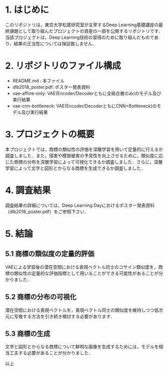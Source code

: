 # 1. はじめに
このリポジトリは，東京大学松尾研究室が主宰するDeep Learning基礎講座の最終課題として取り組んだプロジェクトの資産の一部を公開するリポジトリです．当該プロジェクトは，Deep Learning技術の習得のために取り組んだものであり，結果の正当性については保証致しません．

# 2. リポジトリのファイル構成
- README.md : 本ファイル
- dlb2018_poster.pdf: ポスター発表資料
- vae-affine-only: VAE(Encoder/Decoderともに全結合層のみ)のモデル及び実行結果
- vae-cnn-bottleneck: VAE(Encoder/DecoderともにCNN+Bottleneck)のモデル及び実行結果

# 3. プロジェクトの概要
本プロジェクトでは，商標の類似性の評価を深層学習を用いて定量的に行えるか調査しました．また，侵害や模倣被害の予見性を向上させるために，類似度に応じた商標の分布を深層学習によって可視化できるか調査しました．さらに，深層学習によって文字と図形とからなる商標を生成できるか調査しました．

# 4. 調査結果
調査結果の詳細については，Deep Learning Dayにおけるポスター発表資料（dlb2018_poster.pdf）をご参照下さい．

# 5. 結論
## 5.1 商標の類似度の定量的評価
VAEによる学習後の潜在空間における表現ベクトル同士のコサイン類似度を，商標の類似性の定量的な評価指標として用いることができる可能性があることが分かりました．
## 5.2 商標の分布の可視化
潜在空間における表現ベクトルを，表現ベクトル同士の類似度を維持しつつ低次元に写像する方法を引き続き検討する必要があります．
## 5.3 商標の生成
文字と図形とからなる商標について鮮明な画像を生成するためには，モデルを相当工夫する必要があることが分かりました．

以上
